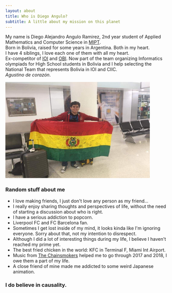```yaml
---
layout: about
title: Who is Diego Angulo?
subtitle: A little about my mission on this planet
---
```

 
My name is Diego Alejandro Angulo Ramirez, 2nd year student of Applied Mathematics and Computer Science in [MIPT](https://mipt.ru/english/).<br>
Born in Bolivia, raised for some years in Argentina. Both in my heart.<br>
I have 4 siblings, I love each one of them with all my heart.<br>
Ex-competitor of [IOI](https://ioinformatics.org/) and [OBI](https://www.facebook.com/olimpiadainformatica/).
Now part of the team organizing Informatics olympiads for High School students in Bolivia and I help selecting the National Team that represents Bolivia in IOI and CIIC.<br>
_Agustino de corazón_.
 
<img src="/assets/img/WayToIran.jpg" width="450" height="300" class="center"/>
 
### Random stuff about me
 
- I love making friends, I just don't love any person as my friend...
- I really enjoy sharing thoughts and perspectives of life, without the need of starting a discussion about who is right.
- I have a serious addiction to popcorn.
- Liverpool FC and FC Barcelona fan.
- Sometimes I get lost inside of my mind, it looks kinda like I'm ignoring everyone. Sorry about that, not my intention to disrespect.
- Although I did a lot of interesting things during my life, I believe I haven't reached my prime yet.
- The best fried chicken in the world: KFC in Terminal F, Miami Int Airport.
- Music from [The Chainsmokers](https://www.youtube.com/watch?v=eACohWVwTOc_) helped me to go through 2017 and 2018, I owe them a part of my life.
- A close friend of mine made me addicted to some weird Japanese animation.

### I do believe in causality.
